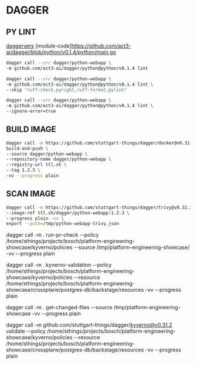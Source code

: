 # DAGGER

## PY LINT

[daggervers](https://daggerverse.dev/mod/github.com/act3-ai/dagger/python@1886b9cd94972fc0bebcdc72f8aad685711d747f)
[module-code]https://github.com/act3-ai/dagger/blob/python/v0.1.4/python/main.go


```bash
dagger call --src dagger/python-webapp \
-m github.com/act3-ai/dagger/python@python/v0.1.4 lint

dagger call --src dagger/python-webapp \
-m github.com/act3-ai/dagger/python@python/v0.1.4 lint \
--skip "ruff-check,pyright,ruff-format,pylint"

dagger call --src dagger/python-webapp \
-m github.com/act3-ai/dagger/python@python/v0.1.4 lint \
--ignore-error=true
```


## BUILD IMAGE

```bash
dagger call -m https://github.com/stuttgart-things/dagger/docker@v0.31.1 \
build-and-push \
--source dagger/python-webapp \
--repository-name dagger/python-webapp \
--registry-url ttl.sh \
--tag 1.2.3 \
-vv --progress plain
```


## SCAN IMAGE

```bash
dagger call -m https://github.com/stuttgart-things/dagger/trivy@v0.31.1 scan-image \
--image-ref ttl.sh/dagger/python-webapp:1.2.3 \
--progress plain -vv \
export --path=/tmp/python-webapp-trivy.json
```



dagger call -m . run-pr-check --policy /home/sthings/projects/bosch/platform-engineering-showcase/kyverno/policies --source /tmp/platform-engineering-showcase/  -vv --progress plain

dagger call -m . kyverno-validation --policy /home/sthings/projects/bosch/platform-engineering-showcase/kyverno/policies --resource /home/sthings/projects/bosch/platform-engineering-showcase/crossplane/postgres-db/backstage/resources -vv --progress plain


dagger call -m . get-changed-files --source /tmp/platform-engineering-showcase -vv --progress plain

dagger call -m github.com/stuttgart-things/dagger/kyverno@v0.31.2 validate --policy /home/sthings/projects/bosch/platform-engineering-showcase/kyverno/policies --resource /home/sthings/projects/bosch/platform-engineering-showcase/crossplane/postgres-db/backstage/resources -vv --progress plain
